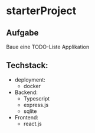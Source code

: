 # starterProject

## Aufgabe

Baue eine TODO-Liste Applikation

## Techstack:

-   deployment:
    -   docker
-   Backend:
    -   Typescript
    -   express.js
    -   sqlite
-   Frontend:
    -   react.js
